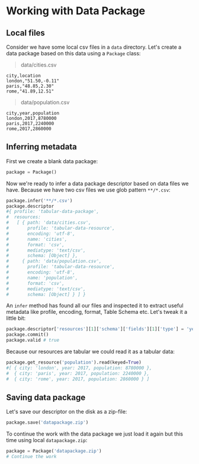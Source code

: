 # Working with Data Package

## Local files

Consider we have some local csv files in a `data` directory. Let's create a data package based on this data using a `Package` class:

> data/cities.csv

```csv
city,location
london,"51.50,-0.11"
paris,"48.85,2.30"
rome,"41.89,12.51"
```

> data/population.csv

```csv
city,year,population
london,2017,8780000
paris,2017,2240000
rome,2017,2860000
```

## Inferring metadata

First we create a blank data package:

```python
package = Package()
```

Now we're ready to infer a data package descriptor based on data files we have. Because we have two csv files we use glob pattern `**/*.csv`:

```python
package.infer('**/*.csv')
package.descriptor
#{ profile: 'tabular-data-package',
#  resources:
#   [ { path: 'data/cities.csv',
#       profile: 'tabular-data-resource',
#       encoding: 'utf-8',
#       name: 'cities',
#       format: 'csv',
#       mediatype: 'text/csv',
#       schema: [Object] },
#     { path: 'data/population.csv',
#       profile: 'tabular-data-resource',
#       encoding: 'utf-8',
#       name: 'population',
#       format: 'csv',
#       mediatype: 'text/csv',
#       schema: [Object] } ] }
```

An `infer` method has found all our files and inspected it to extract useful metadata like profile, encoding, format, Table Schema etc. Let's tweak it a little bit:

```python
package.descriptor['resources'][1]['schema']['fields'][1]['type'] = 'year'
package.commit()
package.valid # true
```

Because our resources are tabular we could read it as a tabular data:

```python
package.get_resource('population').read(keyed=True)
#[ { city: 'london', year: 2017, population: 8780000 },
#  { city: 'paris', year: 2017, population: 2240000 },
#  { city: 'rome', year: 2017, population: 2860000 } ]
```

## Saving data package

Let's save our descriptor on the disk as a zip-file:

```python
package.save('datapackage.zip')
```

To continue the work with the data package we just load it again but this time using local `datapackage.zip`:

```python
package = Package('datapackage.zip')
# Continue the work
```
